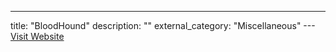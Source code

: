 ---
title: "BloodHound"
description: ""
external_category: "Miscellaneous"
---[Visit Website](https://github.com/BloodHoundAD/BloodHound)

